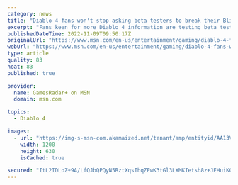 ```yaml
---
category: news
title: "Diablo 4 fans won't stop asking beta testers to break their Blizzard contracts"
excerpt: "Fans keen for more Diablo 4 information are testing beta testers' commitments to their NDAs by asking questions about what they saw, just weeks after several players seemingly went against Blizzard's ..."
publishedDateTime: 2022-11-09T09:50:17Z
originalUrl: "https://www.msn.com/en-us/entertainment/gaming/diablo-4-fans-wont-stop-asking-beta-testers-to-break-their-blizzard-contracts/ar-AA13VRyR"
webUrl: "https://www.msn.com/en-us/entertainment/gaming/diablo-4-fans-wont-stop-asking-beta-testers-to-break-their-blizzard-contracts/ar-AA13VRyR"
type: article
quality: 83
heat: 83
published: true

provider:
  name: GamesRadar+ on MSN
  domain: msn.com

topics:
  - Diablo 4

images:
  - url: "https://img-s-msn-com.akamaized.net/tenant/amp/entityid/AA13VWjZ.img?h=630&w=1200&m=6&q=60&o=t&l=f&f=jpg"
    width: 1200
    height: 630
    isCached: true

secured: "ItL2IDLoZ+9A/LfQJbQPQyN5RztXqsIhqZEwK3tGl3LXMKIetsh8z+JEHuiK0pPQqjWQuR6kMJ9hROp3TlkgVu1Pc96+0WSZt6gNtr0A1U+QarWProMuEfmwetlZHKUTRbWttPYjcZ8pSG7QPO1uS03DiM3jGzJGAPm1iCOldTYo9JYj2Rm8dQ7/H88ssCA0BnqRKQsbIBYES8iTpnFSVbL+ZWewnT8+Yj7eCICnVjH1B+SEpAbHGlKQZGjc9qpmcKlRaMOqG2XukL0q7RHcj2nygYXfDAzRy5QwwdOMklYncpypBfWqKIAWOiB2FSxOcjkd8YSRk5ow4fPqmy0ZE6jpgK4FvlGCEdgukLEMMjU=;Qw5JU+w1jKO6Bc7losvw3Q=="
---
```


